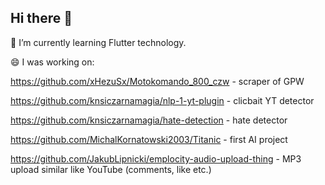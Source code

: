 ## Hi there 👋

🌱 I’m currently learning Flutter technology.

😄 I was working on:

https://github.com/xHezuSx/Motokomando_800_czw     - scraper of GPW

https://github.com/knsiczarnamagia/nlp-1-yt-plugin - clicbait YT detector 

https://github.com/knsiczarnamagia/hate-detection  - hate detector

https://github.com/MichalKornatowski2003/Titanic   - first AI project

https://github.com/JakubLipnicki/emplocity-audio-upload-thing - MP3 upload similar like YouTube (comments, like etc.) 

<!--
**Piotrulusos/Piotrulusos** is a ✨ _special_ ✨ repository because its `README.md` (this file) appears on your GitHub profile.

Here are some ideas to get you started:

- 🔭 I’m currently working on ...
- 🌱 I’m currently learning ...
- 👯 I’m looking to collaborate on ...
- 🤔 I’m looking for help with ...
- 💬 Ask me about ...
- 📫 How to reach me: ...
- 😄 Pronouns: ...
- ⚡ Fun fact: ...
-->


